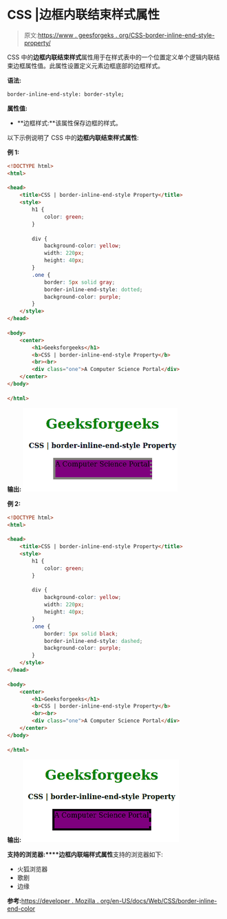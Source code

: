 # CSS |边框内联结束样式属性

> 原文:[https://www . geesforgeks . org/CSS-border-inline-end-style-property/](https://www.geeksforgeeks.org/css-border-inline-end-style-property/)

CSS 中的**边框内联结束样式**属性用于在样式表中的一个位置定义单个逻辑内联结束边框属性值。此属性设置定义元素边框底部的边框样式。

**语法:**

```html
border-inline-end-style: border-style;
```

**属性值:**

*   **边框样式:**该属性保存边框的样式。

以下示例说明了 CSS 中的**边框内联结束样式属性**:

**例 1:**

```html
<!DOCTYPE html>
<html>

<head>
    <title>CSS | border-inline-end-style Property</title>
    <style>
        h1 {
            color: green;
        }

        div {
            background-color: yellow;
            width: 220px;
            height: 40px;
        }
        .one {
            border: 5px solid gray;
            border-inline-end-style: dotted;
            background-color: purple;
        }
    </style>
</head>

<body>
    <center>
        <h1>Geeksforgeeks</h1>
        <b>CSS | border-inline-end-style Property</b>
        <br><br>
        <div class="one">A Computer Science Portal</div>
    </center>
</body>

</html>
```

**输出:**
![](img/abb798bfe9caa3649e7393a4b04d02d5.png)

**例 2:**

```html
<!DOCTYPE html>
<html>

<head>
    <title>CSS | border-inline-end-style Property</title>
    <style>
        h1 {
            color: green;
        }

        div {
            background-color: yellow;
            width: 220px;
            height: 40px;
        }
        .one {
            border: 5px solid black;
            border-inline-end-style: dashed;
            background-color: purple;
        }
    </style>
</head>

<body>
    <center>
        <h1>Geeksforgeeks</h1>
        <b>CSS | border-inline-end-style Property</b>
        <br><br>
        <div class="one">A Computer Science Portal</div>
    </center>
</body>

</html>
```

**输出:**
![](img/0404b11fef73ce13d386a1384aeb7056.png)

**支持的浏览器:****边框内联端样式属性**支持的浏览器如下:

*   火狐浏览器
*   歌剧
*   边缘

**参考:**[https://developer . Mozilla . org/en-US/docs/Web/CSS/border-inline-end-color](https://developer.mozilla.org/en-US/docs/Web/CSS/border-inline-end-color)